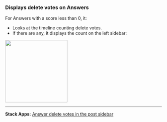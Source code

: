 ### Displays delete votes on Answers

For Answers with a score less than 0, it:
- Looks at the timeline counting delete votes.
- If there are any, it displays the count on the left sidebar:  
<img src="https://i.stack.imgur.com/Ev4IJ.png" height="200">


---

**Stack Apps:** [Answer delete votes in the post sidebar](https://stackapps.com/questions/9095/answer-delete-votes-in-the-post-sidebar)